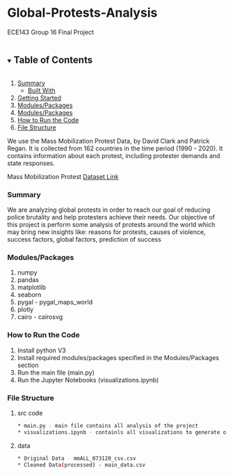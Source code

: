 # Global-Protests-Analysis

ECE143 Group 16 Final Project



<!-- TABLE OF CONTENTS -->
<details open="open">
  <summary><h2 style="display: inline-block">Table of Contents</h2></summary>
  <ol>
    <li>
      <a href="#Summary">Summary</a>
      <ul>
        <li><a href="#built-with">Built With</a></li>
      </ul>
    </li>
    <li>
      <a href="#getting-started">Getting Started</a>
    </li>
    <li><a href="#Modules_Packages">Modules/Packages</a></li>
    <li><a href="#roadmap">Modules/Packages</a></li>
    <li><a href="#run_code">How to Run the Code</a></li>
    <li><a href="#File_Structure">File Structure</a></li>
  </ol>
</details>






We use the Mass Mobilization Protest Data, by David Clark and Patrick Regan. It is collected from 162 countries in the time period (1990 - 2020). It contains information about each protest, including protester demands and state responses. 

Mass Mobilization Protest [Dataset Link](https://dataverse.harvard.edu/dataset.xhtml?persistentId=doi:10.7910/DVN/HTTWYL)

<!-- Summary -->
### Summary
We are analyzing global protests in order to reach our goal of reducing police brutality and help protesters achieve their needs. Our objective of this project is perform some analysis of protests around the world which may bring new insights like: reasons for protests, causes of violence, success factors, global factors, prediction of success

<!-- Modules/Packages -->
### Modules/Packages
1. numpy
2. pandas 
3. matplotlib
4. seaborn
5. pygal - pygal_maps_world
7. plotly
8. cairo - cairosvg
  
<!-- How to Run the Code -->
### How to Run the Code
1. Install python V3
2. Install required modules/packages specified in the Modules/Packages section
3. Run the main file (main.py)
4. Run the Jupyter Notebooks (visualizations.ipynb)

<!-- File Structure -->
### File Structure 
1. src code
   ```sh
   * main.py - main file contains all analysis of the project
   * visualizations.ipynb - containls all visualizations to generate our graphs 
   ```
2. data
   ```sh
   * Original Data - mmALL_073120_csv.csv
   * Cleaned Data(processed) - main_data.csv
   ```

